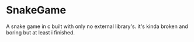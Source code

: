 # SnakeGame
A snake game in c built with only no external library's. it's kinda broken and boring but at least i finished.
